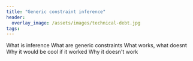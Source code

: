 ```yaml
---
title: "Generic constraint inference"
header:
  overlay_image: /assets/images/technical-debt.jpg
tags:
---
```

What is inference
What are generic constraints
What works, what doesnt
Why it would be cool if it worked
Why it doesn't work

